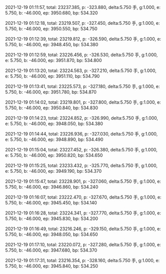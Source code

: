 2021-12-19 01:11:57, total: 23237.385, p: -323.880, delta:5.750 手, g:1.000, e: 5.750, b: -46.000, ep: 3950.680, bp: 534.320

2021-12-19 01:12:18, total: 23219.507, p: -327.450, delta:5.750 手, g:1.000, e: 5.750, b: -46.000, ep: 3950.550, bp: 534.750

2021-12-19 01:12:39, total: 23219.812, p: -326.590, delta:5.750 手, g:1.000, e: 5.750, b: -46.000, ep: 3948.450, bp: 534.380

2021-12-19 01:12:59, total: 23226.456, p: -326.530, delta:5.750 手, g:1.000, e: 5.750, b: -46.000, ep: 3951.870, bp: 534.800

2021-12-19 01:13:20, total: 23224.563, p: -327.210, delta:5.750 手, g:1.000, e: 5.750, b: -46.000, ep: 3951.110, bp: 534.790

2021-12-19 01:13:41, total: 23225.573, p: -327.180, delta:5.750 手, g:1.000, e: 5.750, b: -46.000, ep: 3951.780, bp: 534.870

2021-12-19 01:14:02, total: 23219.801, p: -327.800, delta:5.750 手, g:1.000, e: 5.750, b: -46.000, ep: 3950.840, bp: 534.830

2021-12-19 01:14:23, total: 23224.852, p: -326.990, delta:5.750 手, g:1.000, e: 5.750, b: -46.000, ep: 3948.050, bp: 534.380

2021-12-19 01:14:44, total: 23226.936, p: -327.030, delta:5.750 手, g:1.000, e: 5.750, b: -46.000, ep: 3948.890, bp: 534.490

2021-12-19 01:15:04, total: 23227.452, p: -326.380, delta:5.750 手, g:1.000, e: 5.750, b: -46.000, ep: 3950.820, bp: 534.650

2021-12-19 01:15:25, total: 23233.432, p: -325.770, delta:5.750 手, g:1.000, e: 5.750, b: -46.000, ep: 3949.190, bp: 534.370

2021-12-19 01:15:47, total: 23228.901, p: -327.060, delta:5.750 手, g:1.000, e: 5.750, b: -46.000, ep: 3946.860, bp: 534.240

2021-12-19 01:16:07, total: 23222.470, p: -327.670, delta:5.750 手, g:1.000, e: 5.750, b: -46.000, ep: 3945.450, bp: 534.140

2021-12-19 01:16:28, total: 23224.341, p: -327.770, delta:5.750 手, g:1.000, e: 5.750, b: -46.000, ep: 3945.830, bp: 534.200

2021-12-19 01:16:49, total: 23216.246, p: -329.150, delta:5.750 手, g:1.000, e: 5.750, b: -46.000, ep: 3948.050, bp: 534.650

2021-12-19 01:17:10, total: 23220.072, p: -327.280, delta:5.750 手, g:1.000, e: 5.750, b: -46.000, ep: 3947.680, bp: 534.370

2021-12-19 01:17:31, total: 23216.354, p: -328.160, delta:5.750 手, g:1.000, e: 5.750, b: -46.000, ep: 3945.840, bp: 534.250